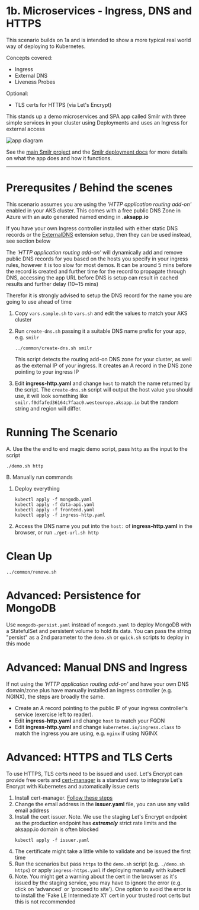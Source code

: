 # 1b. Microservices - Ingress, DNS and HTTPS

This scenario builds on 1a and is intended to show a more typical real world way of deploying to Kubernetes.

Concepts covered:
- Ingress
- External DNS
- Liveness Probes

Optional:
- TLS certs for HTTPS (via Let's Encrypt)

This stands up a demo microservices and SPA app called Smilr with three simple services in your cluster using Deployments and uses an Ingress for external access

![app diagram](https://smilr.benco.io/etc/kube-scenario-b.png)

See the [main Smilr project](https://smilr.benco.io) and the [Smilr deployment docs](https://smilr.benco.io/kubernetes/#scenario-b---advanced) for more details on what the app does and how it functions.

---

# Prerequsites / Behind the scenes
This scenario assumes you are using the *'HTTP application routing add-on'* enabled in your AKS cluster. This comes with a free public DNS Zone in Azure with an auto generated named ending in **.aksapp.io**

If you have your own Ingress controller installed with either static DNS records or the [ExternalDNS](https://github.com/kubernetes-incubator/external-dns) extension setup, then they can be used instead, see section below

The *'HTTP application routing add-on'* will dynamically add and remove public DNS records for you based on the hosts you specify in your ingress rules, however it is too slow for most demos. It can be around 5 mins before the record is created and further time for the record to propagate through DNS, accessing the app URL before DNS is setup can result in cached results and further delay (10~15 mins)  

Therefor it is strongly advised to setup the DNS record for the name you are going to use ahead of time

1. Copy `vars.sample.sh` to `vars.sh` and edit the values to match your AKS cluster
2. Run `create-dns.sh` passing it a suitable DNS name prefix for your app, e.g. `smilr`
    ```
    ../common/create-dns.sh smilr
    ```
    This script detects the routing add-on DNS zone for your cluster, as well as the external IP of your ingress. It creates an A record in the DNS zone pointing to your ingress IP

3. Edit **ingress-http.yaml** and change `host` to match the name returned by the script. The `create-dns.sh` script will output the host value you should use, it will look something like `smilr.f0dfafed36164c7faac0.westeurope.aksapp.io` but the random string and region will differ.


# Running The Scenario
A. Use the the end to end magic demo script, pass `http` as the input to the script
```
./demo.sh http
```

B. Manually run commands

1. Deploy everything
    ```
    kubectl apply -f mongodb.yaml
    kubectl apply -f data-api.yaml
    kubectl apply -f frontend.yaml
    kubectl apply -f ingress-http.yaml
    ```

2. Access the DNS name you put into the `host:` of **ingress-http.yaml** in the browser, or run `./get-url.sh http`


# Clean Up
```
../common/remove.sh
```

# Advanced: Persistence for MongoDB
Use `mongodb-persist.yaml` instead of `mongodb.yaml` to deploy MongoDB with a StatefulSet and persistent volume to hold its data. You can pass the string "persist" as a 2nd parameter to the `demo.sh` or `quick.sh` scripts to deploy in this mode


# Advanced: Manual DNS and Ingress
If not using the *'HTTP application routing add-on'* and have your own DNS domain/zone plus have manually installed an ingress controller (e.g. NGINX), the steps are broadly the same.
- Create an A record pointing to the public IP of your ingress controller's service (exercise left to reader).  
- Edit **ingress-http.yaml** and change `host` to match your FQDN
- Edit **ingress-http.yaml** and change `kubernetes.io/ingress.class` to match the ingress you are using, e.g. `nginx` if using NGINX 


# Advanced: HTTPS and TLS Certs
To use HTTPS, TLS certs need to be issued and used. Let's Encrypt can provide free certs and [cert-manager](https://github.com/jetstack/cert-manager) is a standard way to integrate Let's Encrypt with Kubernetes and automatically issue certs

1. Install cert-manager. [Follow these steps](https://docs.cert-manager.io/en/latest/getting-started/install.html)
2. Change the email address in the **issuer.yaml** file, you can use any valid email address
3. Install the cert issuer. Note. We use the staging Let's Encrypt endpoint as the production endpoint has ***extremely*** strict rate limits and the aksapp.io domain is often blocked
    ```
    kubectl apply -f issuer.yaml
    ```
5. The certificate might take a little while to validate and be issued the first time
6. Run the scenarios but pass `https` to the `demo.sh` script (e.g. `./demo.sh https`) or apply  `ingress-https.yaml` if deploying manually with kubectl
7. Note. You might get a warning about the cert in the browser as it's issued by the staging service, you may have to ignore the error (e.g. click on 'advanced' or 'proceed to site'). One option to avoid the error is to install the 'Fake LE Intermediate X1' cert in your trusted root certs but this is not recommended 